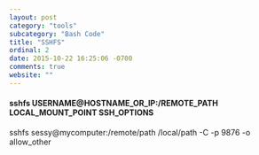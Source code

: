 ```yaml
---
layout: post
category: "tools"
subcategory: "Bash Code"
title: "SSHFS"
ordinal: 2
date: 2015-10-22 16:25:06 -0700
comments: true
website: ""
---
```

<!--break-->
#### sshfs USERNAME@HOSTNAME_OR_IP:/REMOTE_PATH LOCAL_MOUNT_POINT SSH_OPTIONS

   sshfs sessy@mycomputer:/remote/path /local/path -C -p 9876 -o allow_other
